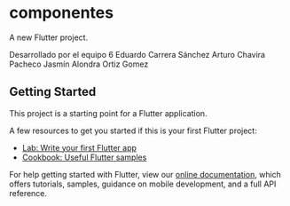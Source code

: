 # componentes

A new Flutter project.

Desarrollado por el equipo 6
Eduardo Carrera Sánchez
Arturo Chavira Pacheco
Jasmín Alondra Ortiz Gomez

## Getting Started

This project is a starting point for a Flutter application.

A few resources to get you started if this is your first Flutter project:

- [Lab: Write your first Flutter app](https://flutter.dev/docs/get-started/codelab)
- [Cookbook: Useful Flutter samples](https://flutter.dev/docs/cookbook)

For help getting started with Flutter, view our
[online documentation](https://flutter.dev/docs), which offers tutorials,
samples, guidance on mobile development, and a full API reference.
